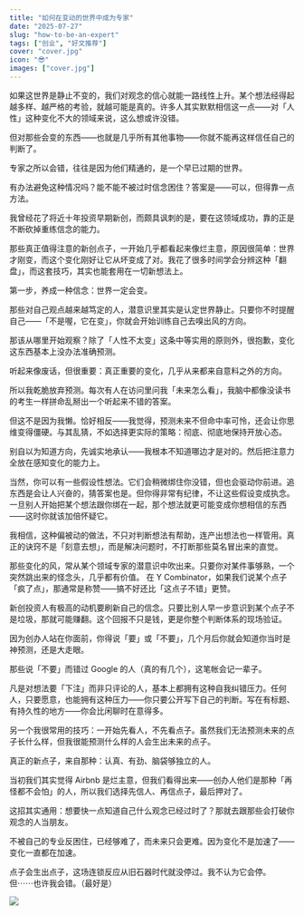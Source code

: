 ```yaml
---
title: "如何在变动的世界中成为专家"
date: "2025-07-27"
slug: "how-to-be-an-expert"
tags: ["创业", "好文推荐"]
cover: "cover.jpg"
icon: "😎"
images: ["cover.jpg"]
---
```

如果这世界是静止不变的，我们对观念的信心就能一路线性上升。某个想法经得起越多样、越严格的考验，就越可能是真的。许多人其实默默相信这一点——对「人性」这种变化不大的领域来说，这么想或许没错。



但对那些会变的东西——也就是几乎所有其他事物——你就不能再这样信任自己的判断了。



专家之所以会错，往往是因为他们精通的，是一个早已过期的世界。



有办法避免这种情况吗？能不能不被过时信念困住？答案是——可以，但得靠一点方法。



我曾经花了将近十年投资早期新创，而颇具讽刺的是，要在这领域成功，靠的正是不断砍掉重练信念的能力。



那些真正值得注意的新创点子，一开始几乎都看起来像烂主意，原因很简单：世界才刚变，而这个变化刚好让它从坏变成了对。我花了很多时间学会分辨这种「翻盘」，而这套技巧，其实也能套用在一切新想法上。



第一步，养成一种信念：世界一定会变。



那些对自己观点越来越笃定的人，潜意识里其实是认定世界静止。只要你不时提醒自己——「不是喔，它在变」，你就会开始训练自己去嗅出风的方向。



那该从哪里开始观察？除了「人性不太变」这条中等实用的原则外，很抱歉，变化这东西基本上没办法准确预测。



听起来像废话，但很重要：真正重要的变化，几乎从来都来自意料之外的方向。



所以我乾脆放弃预测。每次有人在访问里问我「未来怎么看」，我脑中都像没读书的考生一样拼命乱掰出一个听起来不错的答案。



但这不是因为我懒。恰好相反——我觉得，预测未来不但命中率可怜，还会让你思维变得僵硬。与其乱猜，不如选择更实际的策略：彻底、彻底地保持开放心态。



别自以为知道方向，先诚实地承认——我根本不知道哪边才是对的。然后把注意力全放在感知变化的能力上。



当然，你可以有一些假设性想法。它们会稍微绑住你没错，但也会驱动你前进。追东西是会让人兴奋的，猜答案也是。但你得非常有纪律，不让这些假设变成执念。
一旦别人开始把某个想法跟你绑在一起，那个想法就更可能变成你想相信的东西——这时你就该加倍怀疑它。



我相信，这种偏被动的做法，不只对判断想法有帮助，连产出想法也一样管用。真正的诀窍不是「刻意去想」，而是解决问题时，不打断那些莫名冒出来的直觉。



那些变化的风，常从某个领域专家的潜意识中吹出来。只要你对某件事够熟，一个突然跳出来的怪念头，几乎都有价值。
在 Y Combinator，如果我们说某个点子「疯了点」，那通常是称赞——搞不好还比「这点子不错」更赞。



新创投资人有极高的动机要刷新自己的信念。只要比别人早一步意识到某个点子不是垃圾，那就可能赚翻。这个回报不只是钱，更是你整个判断体系的现场验证。



因为创办人站在你面前，你得说「要」或「不要」，几个月后你就会知道你当时是神预测，还是大走眼。



那些说「不要」而错过 Google 的人（真的有几个），这笔帐会记一辈子。



凡是对想法要「下注」而非只评论的人，基本上都拥有这种自我纠错压力。任何人，只要愿意，也能拥有这种压力——你只要公开写下自己的判断。写在有标题、有持久性的地方——你会比闲聊时在意得多。



另一个我很常用的技巧：一开始先看人，不先看点子。虽然我们无法预测未来的点子长什么样，但我很能预测什么样的人会生出未来的点子。



真正的新点子，来自那种：认真、有劲、脑袋够独立的人。



当初我们其实觉得 Airbnb 是烂主意，但我们看得出来——创办人他们是那种「再怪都不会怕」的人，所以我们选择先信人、再信点子，最后押对了。



这招其实通用：想要快一点知道自己什么观念已经过时了？那就去跟那些会打破你观念的人当朋友。



不被自己的专业反困住，已经够难了，而未来只会更难。因为变化不是加速了——变化一直都在加速。



点子会生出点子，这场连锁反应从旧石器时代就没停过。我不认为它会停。
但⋯⋯也许我会错。（最好是）




![](https://prod-files-secure.s3.us-west-2.amazonaws.com/112d0858-5090-4d34-a606-b75eb8d65fd2/46476355-9cf3-4e99-9b7a-3531bc426380/1000202064.png?X-Amz-Algorithm=AWS4-HMAC-SHA256&X-Amz-Content-Sha256=UNSIGNED-PAYLOAD&X-Amz-Credential=ASIAZI2LB466QE74RN4B%2F20251012%2Fus-west-2%2Fs3%2Faws4_request&X-Amz-Date=20251012T174301Z&X-Amz-Expires=3600&X-Amz-Security-Token=IQoJb3JpZ2luX2VjEIr%2F%2F%2F%2F%2F%2F%2F%2F%2F%2FwEaCXVzLXdlc3QtMiJIMEYCIQC54ZNn6KSBKj97isqo1d9xxUxcRtJQ9keBBd7YyEFcrgIhAM0ldFZVKZJpUeiUToGPljU1igxBKuQqf%2B9fmG8WUp00Kv8DCDMQABoMNjM3NDIzMTgzODA1IgxHnCDtGgfpgf6ADjwq3AMEpqgYcjnOSSbcjSFdww2L3sBGMHX2BpXinhGng0sM4ZYCOXfIvQ2R2Jf8MCtfx6h4%2BXliQPgwRwWiAjYzMhWPkSofOoyFYlMzMkvdITNbh1ARWdt6dZsB9Epgjh4bKm87xLpLl4g7azkE5W%2BLu0Pj9pd%2BTp1jOG8QA2gnNk6r7MaQzRnhw8hDl9RUDnou8fYWK9PrqzD98AApcylgNWSXvAu5TovPNlr8gNMv4xu%2FKniNarb3XmSzbydBJrxg6OjtfMXrfAILt3aORUYVdW3Cuydr%2Bxa5W34Ix%2FIbJ40547MhoQqcgJIXEReBlBkXXjHYfu8cXg%2BG6Vm7vgFqBe7PWY7RI7CQRAqNRWfXQYD4AsCrg8r77eqccB3rzjcquK9LghxgAsdvPQ%2BI6FiVLgiD%2BTHMDE9NjsuHvxOdg2nRgbDMQvWLcEtOyk4uYy%2B9J1ZdBXvC8zTYIOzKNgl3kxz7CW93xgkb3EkC5UcbE6JphpVZPwHneGAAj4okhBN4AnvBbgDDzdUs81qb%2BPKm2sBmlMttIh1vlpUjHTcyp0u%2BmxMmicLJcZ5jm9E%2FERC0B9v%2F5BKIWRoQtwCAiX7HMLznQ6I%2Fz5ygURsZak19wST9%2BUjyAC0b3O4edtNjyzDHy6%2FHBjqkAbaDJXXj%2Bab6W6%2B7z1%2BW0DUgVJEaW7OLxr0kHyc93kGe%2BNgylQEc%2FeRCudttIxJlBEezr6E6tIuHX2qDptZtSYQ3Un9%2FNKRLDGKGMLnBZNfYSKpUr7d942D3zGPiAEVN3CclcZhyMhEJj8pzPfB01ZcDG%2BAI3xjypyYzhiMQU%2BVQP0ceHS4b4m7yXJQL70ZHkDQ6L0KVcvgvOYegFs52b4MUe2Xq&X-Amz-Signature=88584c7ac72e673074f13bcd39c4486a8389da7837dfa9cc46a94b631e48da59&X-Amz-SignedHeaders=host&x-amz-checksum-mode=ENABLED&x-id=GetObject)

